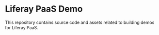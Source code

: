 # Liferay PaaS Demo

This repository contains source code and assets related to building demos for Liferay PaaS.
